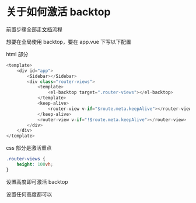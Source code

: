 # 关于如何激活 backtop

前置步骤全部走[文档](https://element.eleme.cn/#/zh-CN/component/backtop)流程

想要在全局使用 backtop，要在 app.vue 下写以下配置

html 部分

```js
<template>
    <div id="app">
        <Sidebar></Sidebar>
        <div class="router-views">
            <template>
                <el-backtop target=".router-views"></el-backtop>
            </template>
            <keep-alive>
                <router-view v-if="$route.meta.keepAlive"></router-view>
            </keep-alive>
            <router-view v-if="!$route.meta.keepAlive"></router-view>
        </div>
    </div>
</template>
```

css 部分是激活重点

```css
.router-views {
    height: 100vh;
}
```

设置高度即可激活 backtop

设置任何高度都可以
